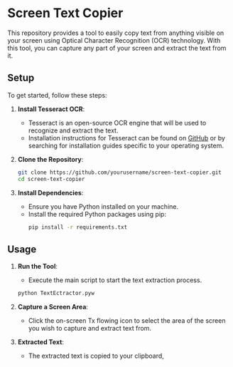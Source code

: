 # Screen Text Copier

This repository provides a tool to easily copy text from anything visible on your screen using Optical Character Recognition (OCR) technology. With this tool, you can capture any part of your screen and extract the text from it.

## Setup

To get started, follow these steps:

1. **Install Tesseract OCR**:
   - Tesseract is an open-source OCR engine that will be used to recognize and extract the text.
   - Installation instructions for Tesseract can be found on [GitHub](https://github.com/tesseract-ocr/tesseract) or by searching for installation guides specific to your operating system.

2. **Clone the Repository**:
   ```sh
   git clone https://github.com/yourusername/screen-text-copier.git
   cd screen-text-copier
   ```

3. **Install Dependencies**:
   - Ensure you have Python installed on your machine.
   - Install the required Python packages using pip:
     ```sh
     pip install -r requirements.txt
     ```

## Usage

1. **Run the Tool**:
   - Execute the main script to start the text extraction process.
   ```sh
   python TextEctractor.pyw
   ```

2. **Capture a Screen Area**:
   - Click the on-screen Tx flowing icon to select the area of the screen you wish to capture and extract text from.

3. **Extracted Text**:
    - The extracted text is copied to your clipboard,  
